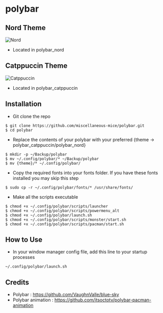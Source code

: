 # polybar

## Nord Theme

![Nord](https://github.com/miscellaneous-mice/polybar/assets/79500624/8b1d709b-2e85-4226-9708-52f957f860d2)

- Located in polybar_nord

## Catppuccin Theme

![Catppuccin](https://github.com/miscellaneous-mice/polybar/assets/79500624/387c9e68-05f7-4fe0-93fa-c22d73c68860)

- Located in polybar_catppuccin

## Installation
- Git clone the repo
```
$ git clone https://github.com/miscellaneous-mice/polybar.git
$ cd polybar
```
- Replace the contents of your polybar with your preferred {theme -> polybar_catppuccin/polybar_nord}
```
$ mkdir -p ~/Backup/polybar
$ mv ~/.config/polybar/* ~/Backup/polybar
$ mv {theme}/* ~/.config/polybar/
```
- Copy the required fonts into your fonts folder. If you have these fonts installed you may skip this step
```
$ sudo cp -r ~/.config/polybar/fonts/* /usr/share/fonts/
```
- Make all the scripts executable
```
$ chmod +x ~/.config/polybar/scripts/launcher
$ chmod +x ~/.config/polybar/scripts/powermenu_alt
$ chmod +x ~/.config/polybar/launch.sh
$ chmod +x ~/.config/polybar/scripts/monster/start.sh
$ chmod +x ~/.config/polybar/scripts/pacman/start.sh
```

## How to Use
- In your window manager config file, add this line to your startup processes
```
~/.config/polybar/launch.sh
```

## Credits
- Polybar : https://github.com/VaughnValle/blue-sky
- Polybar animation : https://github.com/itsoctotv/polybar-pacman-animation
